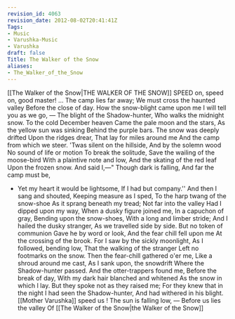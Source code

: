 ```yaml
---
revision_id: 4063
revision_date: 2012-08-02T20:41:41Z
Tags:
- Music
- Varushka-Music
- Varushka
draft: false
Title: The Walker of the Snow
aliases:
- The_Walker_of_the_Snow
---
```

[[The Walker of the Snow|THE WALKER OF THE SNOW]]
SPEED on, speed on, good master! 
... The camp lies far away;
We must cross the haunted valley 
Before the close of day.
How the snow-blight came upon me
I will tell you as we go,
— The blight of the Shadow-hunter,
Who walks the midnight snow.
To the cold December heaven
Came the pale moon and the stars,
As the yellow sun was sinking 
Behind the purple bars.
The snow was deeply drifted
Upon the ridges drear, 
That lay for miles around me
And the camp from which we steer.
'Twas silent on the hillside,
And by the solemn wood 
No sound of life or motion
To break the solitude,
Save the wailing of the moose-bird 
With a plaintive note and low,
And the skating of the red leaf 
Upon the frozen snow.
And said I,—" Though dark is falling, 
And far the camp must be, 
- Yet my heart it would be lightsome, 
If I had but company.''
And then I sang and shouted,
Keeping measure as I sped,
To the harp twang of the snow-shoe 
As it sprang beneath my tread;
Not far into the valley
Had I dipped upon my way,
When a dusky figure joined me, 
In a capuchon of gray,
Bending upon the snow-shoes, 
With a long and limber stride;
And I hailed the dusky stranger, 
As we travelled side by side.
But no token of communion
Gave he by word or look, 
And the fear chill fell upon me
At the crossing of the brook.
For I saw by the sickly moonlight,
As I followed, bending low, 
That the walking of the stranger
Left no footmarks on the snow.
Then the fear-chill gathered o'er me,
Like a shroud around me cast, 
As I sank upon, the snowdrift
Where the Shadow-hunter passed.
And the otter-trappers found me,
Before the break of day, 
With my dark hair blanched and whitened
As the snow in which I lay.
But they spoke not as they raised me;
For they knew that in the night 
I had seen the Shadow-hunter,
And had withered in his blight.
[[Mother Varushka]] speed us !
The sun is falling low,
— Before us lies the valley
Of [[The Walker of the Snow|the Walker of the Snow]]